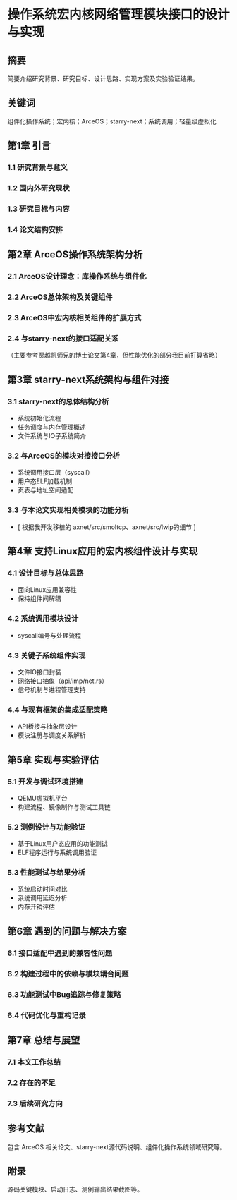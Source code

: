 # **操作系统宏内核网络管理模块接口的设计与实现**

## **摘要**
简要介绍研究背景、研究目标、设计思路、实现方案及实验验证结果。

## **关键词**
组件化操作系统；宏内核；ArceOS；starry-next；系统调用；轻量级虚拟化

## **第1章 引言**
### 1.1 研究背景与意义  
### 1.2 国内外研究现状  
### 1.3 研究目标与内容  
### 1.4 论文结构安排

## **第2章 ArceOS操作系统架构分析**
### 2.1 ArceOS设计理念：库操作系统与组件化  
### 2.2 ArceOS总体架构及关键组件  
### 2.3 ArceOS中宏内核相关组件的扩展方式  
### 2.4 与starry-next的接口适配关系  
（主要参考贾越凯师兄的博士论文第4章，但性能优化的部分我目前打算省略）

## **第3章 starry-next系统架构与组件对接**
### 3.1 starry-next的总体结构分析  
- 系统初始化流程  
- 任务调度与内存管理概述  
- 文件系统与IO子系统简介

### 3.2 与ArceOS的模块对接接口分析  
- 系统调用接口层（syscall）  
- 用户态ELF加载机制  
- 页表与地址空间适配

### 3.3 与本论文实现相关模块的功能分析  
- [ 根据我开发移植的 axnet/src/smoltcp、axnet/src/lwip的细节 ]

## **第4章 支持Linux应用的宏内核组件设计与实现**
### 4.1 设计目标与总体思路  
- 面向Linux应用兼容性  
- 保持组件间解耦

### 4.2 系统调用模块设计  
- syscall编号与处理流程  

### 4.3 关键子系统组件实现  
- 文件IO接口封装  
- 网络接口抽象（api/imp/net.rs）  
- 信号机制与进程管理支持

### 4.4 与现有框架的集成适配策略  
- API桥接与抽象层设计  
- 模块注册与调度关系解析

## **第5章 实现与实验评估**
### 5.1 开发与调试环境搭建  
- QEMU虚拟机平台  
- 构建流程、镜像制作与测试工具链

### 5.2 测例设计与功能验证  
- 基于Linux用户态应用的功能测试  
- ELF程序运行与系统调用验证

### 5.3 性能测试与结果分析  
- 系统启动时间对比  
- 系统调用延迟分析  
- 内存开销评估

## **第6章 遇到的问题与解决方案**
### 6.1 接口适配中遇到的兼容性问题  
### 6.2 构建过程中的依赖与模块耦合问题  
### 6.3 功能测试中Bug追踪与修复策略  
### 6.4 代码优化与重构记录

## **第7章 总结与展望**
### 7.1 本文工作总结  
### 7.2 存在的不足  
### 7.3 后续研究方向  

## **参考文献**
包含 ArceOS 相关论文、starry-next源代码说明、组件化操作系统领域研究等。

## **附录**
源码关键模块、启动日志、测例输出结果截图等。
